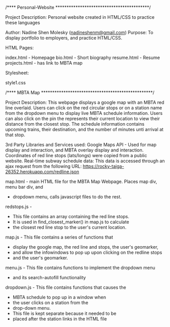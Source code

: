 /**** Personal-Website ******************************************/

Project Description:
	Personal website created in HTML/CSS to practice these languages

Author: Nadine Shen Molesky (nadineshenm@gmail.com)
Purpose: To display portfolio to employers, and practice HTML/CSS.

HTML Pages:

index.html - Homepage
bio.html - Short biography
resume.html - Resume
projects.html - has link to MBTA map

Stylesheet:

style1.css

/**** MBTA Map **************************************************/

Project Description: 
    This webpage displays a google map with an MBTA red line
    overlaid. Users can click on the red circular stops or on a station name from
    the dropdown menu to display live MBTA schedule information. Users can also
    click on the pin the represents their current location to view their distance
    from the closest stop.
    The schedule information contains upcoming trains, their destination, and
    the number of minutes unti arrival at that stop. 

3rd Party Libraries and Services used:
    Google Maps API - Used for map display and interaction, and MBTA overlay display and 
    interaction. Coordinates of red line stops (lats/longs) were copied from a public
    website. 
    Real-time subway schedule data: This data is accessed through an ajax request
    from the following URL: https://rocky-taiga-26352.herokuapp.com/redline.json

map.html - main HTML file for the MBTA Map Webpage. Places map div, menu bar div, and 
* dropdown menu, calls javascript files to do the rest.

redstops.js - 
* This file contains an array containing the red line stops.
* It is used in find_closest_marker() in map.js to calculate
* the closest red line stop to the user's current location.

map.js - This file contains a series of functions that
* display the google map, the red line and stops, the user's geomarker,
* and allow the infowindows to pop up upon clicking on the redline stops
* and the user's geomarker.

menu.js - This file contains functions to implement the dropdown menu
* and its search-autofill functionality

dropdown.js - This file contains functions that causes the
* MBTA schedule to pop up in a window when
* the user clicks on a station from the
* drop-down menu. 
* This file is kept separate because it needed to be
* placed after the station links in the HTML file

